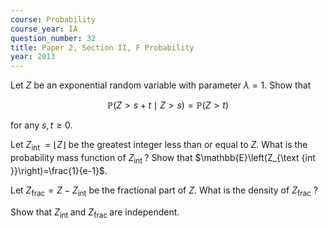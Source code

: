 ```yaml
---
course: Probability
course_year: IA
question_number: 32
title: Paper 2, Section II, F Probability
year: 2013
---
```




Let $Z$ be an exponential random variable with parameter $\lambda=1$. Show that

$$\mathbb{P}(Z>s+t \mid Z>s)=\mathbb{P}(Z>t)$$

for any $s, t \geqslant 0$.

Let $Z_{\text {int }}=\lfloor Z\rfloor$ be the greatest integer less than or equal to $Z$. What is the probability mass function of $Z_{\text {int }}$ ? Show that $\mathbb{E}\left(Z_{\text {int }}\right)=\frac{1}{e-1}$.

Let $Z_{\mathrm{frac}}=Z-Z_{\mathrm{int}}$ be the fractional part of $Z$. What is the density of $Z_{\mathrm{frac}}$ ?

Show that $Z_{\text {int }}$ and $Z_{\text {frac }}$ are independent.
